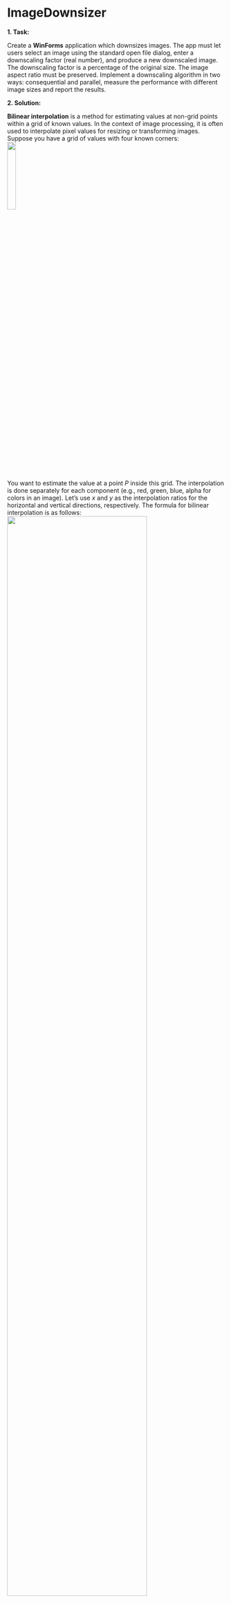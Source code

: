 # ImageDownsizer
**1. Task:**<br>

Create a **WinForms** application which downsizes images. The app must let users select an image using the standard open file dialog, enter a downscaling factor (real number), and produce a new downscaled image. The downscaling factor is a percentage of the original size. The image aspect ratio must be preserved. Implement a downscaling algorithm in two ways: consequential and parallel, measure the performance with different image sizes and report the results.

**2. Solution:**<br>

**Bilinear interpolation** is a method for estimating values at non-grid points within a grid of known values. In the context of image processing, it is often used to interpolate pixel values for resizing or transforming images.
Suppose you have a grid of values with four known corners:<br>
<img src="https://github.com/NikolManolova07/ImageDownsizer/assets/83454633/9869ab62-6e4d-4848-8d0a-62c52d50e0b3" width="20%"><br>
You want to estimate the value at a point *P* inside this grid. The interpolation is done separately for each component (e.g., red, green, blue, alpha for colors in an image). Let’s use *x* and *y* as the interpolation ratios for the horizontal and vertical directions, respectively. The formula for bilinear interpolation is as follows:<br>
<img src="https://github.com/NikolManolova07/ImageDownsizer/assets/83454633/827ea045-880e-4745-a717-6fe65a1a3043" width="80%"><br>
This formula represents a weighted average of the values at the four corners of the grid, where *x* and *y* are the interpolation ratios indicating the fractional distances between the point *P* and the nearest grid points. In the provided C# code, the bilinear interpolation is performed separately for each color component (alpha, red, green, blue), and the formula is applied to calculate the interpolated value for each component. The weighted averages are calculated based on the provided interpolation ratios (xRatio and yRatio) for the horizontal and vertical directions. A figure to illustrate the bilinear interpolation is provided below:<br>

<img src="https://github.com/NikolManolova07/ImageDownsizer/assets/83454633/ae464f2b-a1b8-4738-81c3-d35d1798030a" width="30%"><br>

**3. Test Results:**<br>

The original largish image to experiment with has size as follows: 25 000 x 15 000 px. As the downscaling factor is a percentage of the original size, then we get the following size for width and height of the image regarding the downscaling factor:
- 25% - 6250 x 3750 px
- 50% - 12 500 x 7500 px
- 75% - 18 750 x 11 250 px<br>

The image downsizing is done with Consequential, Parallel Threads and Parallel Loop approaches with measured time for execution, presented in the table below for each downscaling factor:<br>

<img src="https://github.com/NikolManolova07/ImageDownsizer/assets/83454633/d60e98ac-055c-4384-811b-14191c408aa8" width="70%"><br>

Test screenshots of the application with the measured execution time for each approach are provided in the *Test* folder of the project.

**4. Resources:**<br>

Bilinear Interpolation:<br>
- https://www.codeproject.com/Articles/5312360/2-D-Interpolation-Functions
- https://www.scratchapixel.com/lessons/mathematics-physics-for-computer-graphics/interpolation/bilinear-filtering.html
- https://meghal-darji.medium.com/implementing-bilinear-interpolation-for-image-resizing-357cbb2c2722
- https://en.wikipedia.org/wiki/Bilinear_interpolation

Parallel Loop:<br>
- https://learn.microsoft.com/en-us/dotnet/api/system.threading.tasks.parallel.for?view=net-8.0
- https://dotnettutorials.net/lesson/parallel-for-method-csharp/
- https://medium.com/@luisalexandre.rodrigues/c-parallel-programming-working-with-parallel-loops-part-i-6fedc922642b

Image Processing:<br>
- https://www.cambridgeincolour.com/tutorials/image-resize-for-web.htm
- https://medium.com/@oleg.shipitko/what-does-stride-mean-in-image-processing-bba158a72bcd
